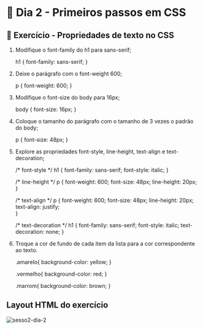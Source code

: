 # :dart: Dia 2 - Primeiros passos em CSS

## :rocket: Exercício - Propriedades de texto no CSS

1. Modifique o font-family do h1 para sans-serif;

    h1 { font-family: sans-serif; }

2. Deixe o parágrafo com o font-weight 600;

    p { font-weight: 600; }

3. Modifique o font-size do body para 16px;
    
    body { font-size: 16px; }

4. Coloque o tamanho do parágrafo com o tamanho de 3 vezes o padrão do body;

    p { font-size: 48px; }

5. Explore as propriedades font-style, line-height, text-align e text-decoration;
    
    /* font-style */
    h1 {
      font-family: sans-serif;
      font-style: italic;
    }
    
    /* line-height */
    p {
      font-weight: 600;
      font-size: 48px;
      line-height: 20px;    
    }
    
    /* text-align */
    p {
      font-weight: 600;
      font-size: 48px;
      line-height: 20px;
      text-align: justify;      
    }

    /* text-decoration */
    h1 {
      font-family: sans-serif;
      font-style: italic;
      text-decoration: none;
    }

6. Troque a cor de fundo de cada item da lista para a cor correspondente ao texto.

    .amarelo{ background-color: yellow; }

    .vermelho{ background-color: red; }

    .marrom{ background-color: brown; }
    
## Layout HTML do exercício

![sesso2-dia-2](https://github.com/rafaelmagalhaesguedes/trybe-exercicios/assets/8412507/692da090-6c25-4335-88ad-c61598f298a1)

